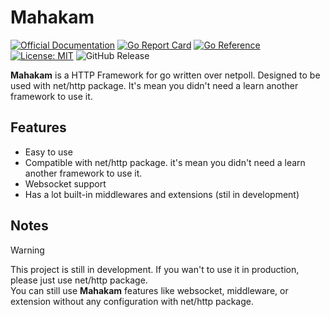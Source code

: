 # Mahakam

[![Official Documentation](https://img.shields.io/badge/mahakam-docs-green?link=https%3A%2F%2Fmahakam-docs.pages.dev%2F)](https://mahakam-docs.pages.dev/)
[![Go Report Card](https://goreportcard.com/badge/github.com/seiortech/mahakam)](https://goreportcard.com/report/github.com/seiortech/mahakam)
[![Go Reference](https://pkg.go.dev/badge/github.com/seiortech/mahakam.svg)](https://pkg.go.dev/github.com/seiortech/mahakam)
[![License: MIT](https://img.shields.io/badge/License-MIT-yellow.svg)](https://opensource.org/licenses/MIT)
![GitHub Release](https://img.shields.io/github/v/release/seiortech/mahakam)

**Mahakam** is a HTTP Framework for go written over netpoll. Designed to be used with net/http package. It's mean you didn't need a learn another framework to use it.

## Features

- Easy to use
- Compatible with net/http package. it's mean you didn't need a learn another framework to use it.
- Websocket support
- Has a lot built-in middlewares and extensions (stil in development)

## Notes
> [!WARNING] 
> This project is still in development. If you wan't to use it in production, please just use net/http package. <br>
> You can still use **Mahakam** features like websocket, middleware, or extension without any configuration with net/http package.